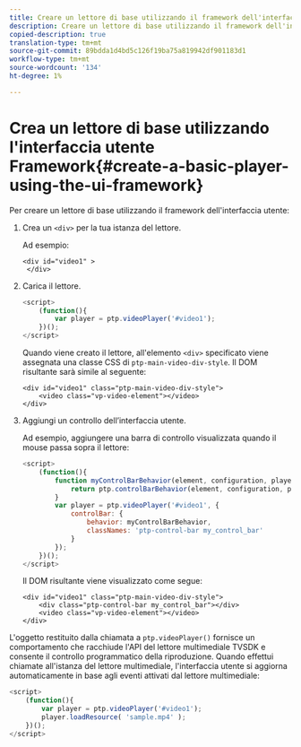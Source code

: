 ```yaml
---
title: Creare un lettore di base utilizzando il framework dell'interfaccia utente
description: Creare un lettore di base utilizzando il framework dell'interfaccia utente
copied-description: true
translation-type: tm+mt
source-git-commit: 89bdda1d4bd5c126f19ba75a819942df901183d1
workflow-type: tm+mt
source-wordcount: '134'
ht-degree: 1%

---
```



# Crea un lettore di base utilizzando l&#39;interfaccia utente Framework{#create-a-basic-player-using-the-ui-framework}

Per creare un lettore di base utilizzando il framework dell&#39;interfaccia utente:

1. Crea un `<div>` per la tua istanza del lettore.

   Ad esempio:

   ```
   <div id="video1" > 
    </div>
   ```

1. Carica il lettore.

   ```js
   <script> 
       (function(){ 
           var player = ptp.videoPlayer('#video1'); 
       })(); 
   </script>
   ```

   Quando viene creato il lettore, all&#39;elemento `<div>` specificato viene assegnata una classe CSS di `ptp-main-video-div-style`. Il DOM risultante sarà simile al seguente:

   ```
   <div id="video1" class="ptp-main-video-div-style"> 
       <video class="vp-video-element"></video> 
   </div>
   ```

1. Aggiungi un controllo dell’interfaccia utente.

   Ad esempio, aggiungere una barra di controllo visualizzata quando il mouse passa sopra il lettore:

   ```js
   <script> 
       (function(){ 
           function myControlBarBehavior(element, configuration, player) { 
               return ptp.controlBarBehavior(element, configuration, player); 
           } 
           var player = ptp.videoPlayer('#video1', { 
               controlBar: { 
                   behavior: myControlBarBehavior, 
                   classNames: 'ptp-control-bar my_control_bar' 
               } 
           }); 
       })(); 
   </script>
   ```

   Il DOM risultante viene visualizzato come segue:

   ```
   <div id="video1" class="ptp-main-video-div-style"> 
       <div class="ptp-control-bar my_control_bar"></div> 
       <video class="vp-video-element"></video> 
   </div>
   ```

L&#39;oggetto restituito dalla chiamata a `ptp.videoPlayer()` fornisce un comportamento che racchiude l&#39;API del lettore multimediale TVSDK e consente il controllo programmatico della riproduzione. Quando effettui chiamate all&#39;istanza del lettore multimediale, l&#39;interfaccia utente si aggiorna automaticamente in base agli eventi attivati dal lettore multimediale:

```js
<script> 
    (function(){ 
        var player = ptp.videoPlayer('#video1'); 
        player.loadResource( 'sample.mp4' ); 
    })(); 
</script>
```
